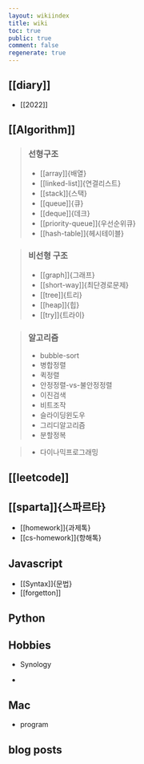 ```yaml
---
layout: wikiindex
title: wiki
toc: true
public: true
comment: false
regenerate: true
---
```


## [[diary]]
* [[2022]]

## [[Algorithm]]
>### 선형구조 
>* [[array]]{배열}
>* [[linked-list]]{연결리스트}
>* [[stack]]{스택}
>* [[queue]]{큐}
>* [[deque]]{데크}
>* [[priority-queue]]{우선순위큐}
>* [[hash-table]]{헤시테이블}

>### 비선형 구조 
>* [[graph]]{그래프}
>* [[short-way]]{최단경로문제}
>* [[tree]]{트리}
>* [[heap]]{힙}
>* [[try]]{트라이}

>### 알고리즘
>* bubble-sort 
>* 병합정렬
>* 퀵정렬
>* 안정정렬-vs-불안정정렬
>* 이진검색
>* 비트조작  
>* 슬라이딩윈도우 
>* 그리디알고리즘 
>* 분할정복

>* 다이나믹프로그래밍

## [[leetcode]]

## [[sparta]]{스파르타}

* [[homework]]{과제톡}
* [[cs-homework]]{항해톡}

## Javascript 
* [[Syntax]]{문법}
* [[forgetton]]


## Python


## Hobbies 
* Synology 
-  


## Mac
- program

## blog posts

